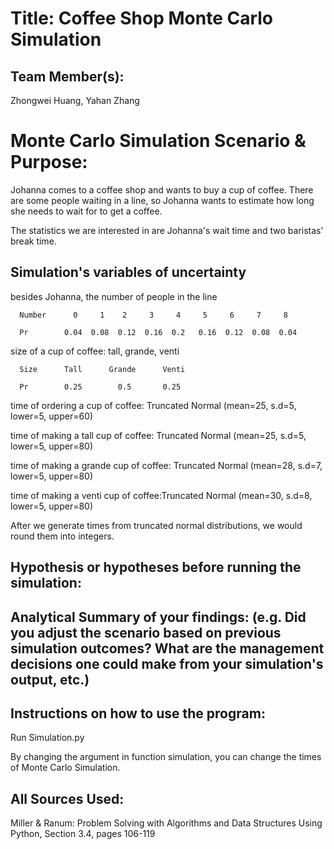 # Title: Coffee Shop Monte Carlo Simulation

## Team Member(s):
Zhongwei Huang, Yahan Zhang

# Monte Carlo Simulation Scenario & Purpose:
Johanna comes to a coffee shop and wants to buy a cup of coffee. There are some people waiting in a line, so Johanna wants to estimate how long she needs to wait for to get a coffee.

The statistics we are interested in are Johanna's wait time and two baristas’ break time.

## Simulation's variables of uncertainty
besides Johanna, the number of people in the line
      
      Number      0     1    2     3     4     5     6     7     8
      
      Pr        0.04  0.08  0.12  0.16  0.2   0.16  0.12  0.08  0.04

size of a cup of coffee: tall, grande, venti
      
      Size      Tall      Grande      Venti
      
      Pr        0.25        0.5       0.25

time of ordering a cup of coffee: Truncated Normal (mean=25, s.d=5, lower=5, upper=60)

time of making a tall cup of coffee: Truncated Normal (mean=25, s.d=5, lower=5, upper=80)

time of making a grande cup of coffee: Truncated Normal (mean=28, s.d=7, lower=5, upper=80)

time of making a venti cup of coffee:Truncated Normal (mean=30, s.d=8, lower=5, upper=80)

After we generate times from truncated normal distributions, we would round them into integers.

## Hypothesis or hypotheses before running the simulation:


## Analytical Summary of your findings: (e.g. Did you adjust the scenario based on previous simulation outcomes?  What are the management decisions one could make from your simulation's output, etc.)


## Instructions on how to use the program:
Run Simulation.py

By changing the argument in function simulation, you can change the times of Monte Carlo Simulation.

## All Sources Used:
Miller & Ranum: Problem Solving with Algorithms and Data Structures Using Python, Section 3.4, pages 106-119
